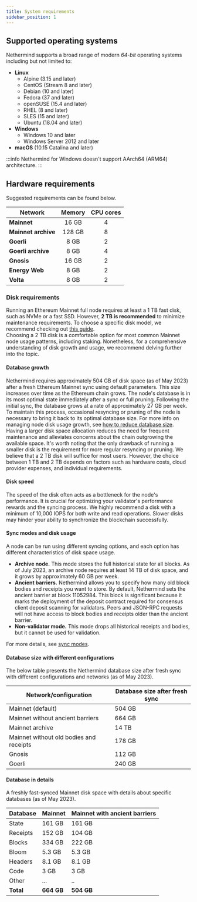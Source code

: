 ```yaml
---
title: System requirements
sidebar_position: 1
---
```


## Supported operating systems

Nethermind supports a broad range of modern _64-bit_ operating systems including but not limited to:

- **Linux**
	- Alpine (3.15 and later)
	- CentOS (Stream 8 and later)
	- Debian (10 and later)
	- Fedora (37 and later)
	- openSUSE (15.4 and later)
	- RHEL (8 and later)
	- SLES (15 and later)
	- Ubuntu (18.04 and later)
- **Windows**
	- Windows 10 and later
	- Windows Server 2012 and later
- **macOS** (10.15 Catalina and later)

:::info
Nethermind for Windows doesn't support AArch64 (ARM64) architecture.
:::

## Hardware requirements

Suggested requirements can be found below.

| Network             | Memory | CPU cores |
|---------------------|:------:|:---------:|
| **Mainnet**         | 16 GB  | 4         |
| **Mainnet archive** | 128 GB | 8         |
| **Goerli**          | 8 GB   | 2         |
| **Goerli archive**  | 8 GB   | 4         |
| **Gnosis**          | 16 GB  | 2         |
| **Energy Web**      | 8 GB   | 2         |
| **Volta**           | 8 GB   | 2         |

### Disk requirements

Running an Ethereum Mainnet full node requires at least a 1 TB fast disk, such as NVMe or a fast SSD. However, **2
TB is recommended** to minimize maintenance requirements. To choose a specific disk model, we recommend
checking out [this guide](https://gist.github.com/yorickdowne/f3a3e79a573bf35767cd002cc977b038#the-good). <br />
Choosing a 2 TB disk is a comfortable option for most common Mainnet node usage patterns, including staking.
Nonetheless, for a comprehensive understanding of disk growth and usage, we recommend delving further into the topic.

#### Database growth

Nethermind requires approximately 504 GB of disk space (as of May 2023) after a fresh Ethereum Mainnet sync using default parameters. This size increases over time as the Ethereum chain grows. The node's database is in its most optimal state immediately after a sync or full pruning. Following the initial sync, the database grows at a rate of approximately 27 GB per week. To maintain this process, occasional resyncing or pruning of the node is necessary to bring it back to its optimal database size. For more info on managing node disk usage growth, see [how to reduce database size](../fundamentals/08-how-to-reduce-database-size/README.md).<br />
Having a larger disk space allocation reduces the need for frequent maintenance and alleviates concerns about the chain outgrowing the available space. It's worth noting that the only drawback of running a smaller disk is the requirement for more regular resyncing or pruning. We believe that a 2 TB disk will suffice for most users. However, the choice between 1 TB and 2 TB depends on factors such as hardware costs, cloud provider expenses, and individual requirements.

#### Disk speed

The speed of the disk often acts as a bottleneck for the node's performance. It is crucial for optimizing your validator's performance rewards and the syncing process. We highly recommend a disk with a minimum of 10,000 IOPS for both write and read operations. Slower disks may hinder your ability to synchronize the blockchain successfully.

#### Sync modes and disk usage

A node can be run using different syncing options, and each option has different characteristics of disk space usage.

- **Archive node.** This mode stores the full historical state for all blocks. As of July 2023, an archive node requires at least 14 TB of disk space, and it grows by approximately 60 GB per week. 
- **Ancient barriers.** Nethermind allows you to specify how many old block bodies and receipts you want to store. By default, Nethermind sets the ancient barrier at block 11052984. This block is significant because it marks the deployment of the deposit contract required for consensus client deposit scanning for validators. Peers and JSON-RPC requests will not have access to block bodies and receipts older than the ancient barrier.
- **Non-validator mode.** This mode drops all historical receipts and bodies, but it cannot be used for validation.

For more details, see [sync modes](../fundamentals/03-sync-modes.md).

#### Database size with different configurations

The below table presents the Nethermind database size after fresh sync with different configurations and networks (as of
May 2023).

| Network/configuration                   | Database size after fresh sync |
|-----------------------------------------|--------------------------------|
| Mainnet (default)                       | 504 GB                         |
| Mainnet without ancient barriers        | 664 GB                         |
| Mainnet archive                         | 14 TB                          |
| Mainnet without old bodies and receipts | 178 GB                         |
| Gnosis                                  | 112 GB                         |
| Goerli                                  | 240 GB                         |

#### Database in details

A freshly fast-synced Mainnet disk space with details about specific databases (as of May 2023).

| Database  | Mainnet    | Mainnet with ancient barriers |
|-----------|------------|-------------------------------|
| State     | 161 GB     | 161 GB                        |
| Receipts  | 152 GB     | 104 GB                        |
| Blocks    | 334 GB     | 222 GB                        |
| Bloom     | 5.3 GB     | 5.3 GB                        |
| Headers   | 8.1 GB     | 8.1 GB                        |
| Code      | 3 GB       | 3 GB                          |
| Other     | ...        | ..                            |
| **Total** | **664 GB** | **504 GB**                    |

